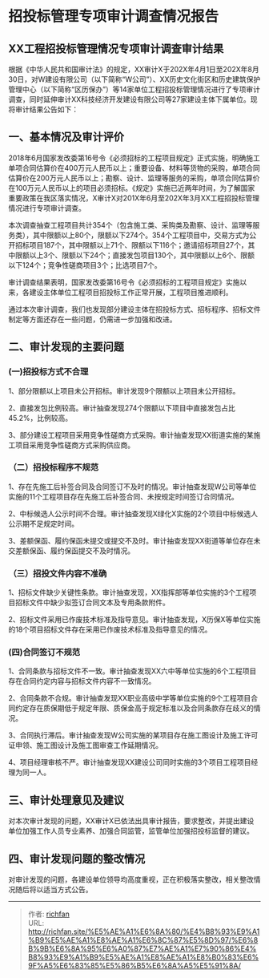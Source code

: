 # 招投标管理专项审计调查情况报告


## XX工程招投标管理情况专项审计调查审计结果

根据《中华人民共和国审计法》的规定，XX审计X于202X年4月1日至202X年8月30日，对W建设有限公司（以下简称“W公司”）、XX历史文化街区和历史建筑保护管理中心（以下简称“区历保办”）等14家单位工程招投标管理情况进行了专项审计调查，同时延伸审计XX科技经济开发建设有限公司等27家建设主体下属单位。现将审计结果公告如下：

## 一、基本情况及审计评价

2018年6月国家发改委第16号令《必须招标的工程项目规定》正式实施，明确施工单项合同估算价在400万元人民币以上；重要设备、材料等货物的采购，单项合同估算价在200万元人民币以上；勘察、设计、监理等服务的采购，单项合同估算价在100万元人民币以上的项目必须招标。《规定》实施已近两年时间，为了解国家重要政策在我区落实情况，X审计X对201X年6月至202X年3月XX工程招投标管理情况进行专项审计调查。

本次调查抽查工程项目共计354个（包含施工类、采购类及勘察、设计、监理等服务类），其中限额以上80个，限额以下274个。354个工程项目中，交易方式为公开招标项目187个，其中限额以上71个、限额以下116个；邀请招标项目27个，其中限额以上3个、限额以下24个；直接发包项目130个，其中限额以上6个、限额以下124个；竞争性磋商项目3个；比选项目7个。

审计调查结果表明，国家发改委第16号令《必须招标的工程项目规定》实施以来，各建设主体单位工程项目招投标工作正常开展，工程项目推进顺利。

通过本次审计调查，我们也发现部分建设主体在招投标方式、招标程序、招标文件制定等方面还存在一些问题，仍需进一步加强和改进。

## 二、审计发现的主要问题

### (一)招投标方式不合理

1、部分限额以上项目未公开招标。审计发现9个限额以上项目未公开招标。

2、直接发包比例较高。审计抽查发现274个限额以下项目中直接发包占比45.2%，比例较高。

3、部分建设工程项目采用竞争性磋商方式采购。审计抽查发现XX街道实施的某施工项目采用竞争性磋商方式采购供应商。

### （二）招投标程序不规范

1、存在先施工后补签合同及合同签订不及时的情况。审计抽查发现W公司等单位实施的11个工程项目存在先施工后补签合同、未按规定时间签订合同情况。

2、中标候选人公示时间不合理。审计抽查发现X绿化X实施的2个项目中标候选人公示期不足规定时间。

3、差额保函、履约保函未提交或提交不及时。审计抽查发现XX街道等单位存在未交差额保函、履约保函提交不及时情况。

### （三）招投文件内容不准确

1、招标文件缺少关键性条款。审计抽查发现，XX指挥部等单位实施的3个工程项目招标文件中缺少拟签订合同文本及专用条款附件。

2、招标文件采用已作废技术标准及指导意见。审计抽查发现，X历保X等单位实施的18个项目招标文件存在采用已作废技术标准及指导意见的情况。

### (四)合同签订不规范

1、合同条款与招标文件不一致。审计抽查发现XX六中等单位实施的6个工程项目存在合同约定内容与招标文件内容不一致情况。

2、合同条款不合规。审计抽查发现XX职业高级中学等单位实施的9个工程项目合同约定存在质保期低于规定年限、质保金高于规定标准以及合同条款存在歧义的情况。

3、合同执行滞后。审计抽查发现W公司实施的某项目存在施工图设计及施工许可证申领、施工图设计及施工图审查工作延期情况。

4、项目经理审核不严。审计抽查发现XX建设公司同时实施的3个项目工程项目经理为同一人。

## 三、审计处理意见及建议

对本次审计发现的问题，XX审计X已依法出具审计报告，要求整改，并提出建设单位加强工作人员专业素养、加强合同监管，监管单位加强招投标监督的建议。

## 四、审计发现问题的整改情况

对审计发现的问题，各建设单位领导均高度重视，正在积极落实整改，相关整改情况随后将以适当方式公告。

---

> 作者: [richfan](https://richfan.site/)  
> URL: http://richfan.site/%E5%AE%A1%E6%8A%80/%E4%B8%93%E9%A1%B9%E5%AE%A1%E8%AE%A1%E6%8C%87%E5%8D%97/%E6%8B%9B%E6%8A%95%E6%A0%87%E7%AE%A1%E7%90%86%E4%B8%93%E9%A1%B9%E5%AE%A1%E8%AE%A1%E8%B0%83%E6%9F%A5%E6%83%85%E5%86%B5%E6%8A%A5%E5%91%8A/  

